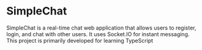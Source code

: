 # SimpleChat

SimpleChat is a real-time chat web application that allows users to register, login, and chat with other users. It uses Socket.IO for instant messaging. This project is primarily developed for learning TypeScript
